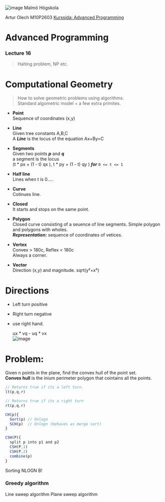 ![image](https://pbs.twimg.com/profile_images/624172340/mah-logo-twitter_normal.png "Malmö Högskola") Malmö Högskola


Artur Olech
M10P2603
[Kurssida: Advanced Programming](http://edu.mah.se/DA405A "Advanced Programming")
# Advanced Programming
### Lecture 16
>Halting problem, NP etc.

# Computational Geometry
> How to solve geometric problems using algorithms.  
> Standard algometric model + a few extra primites.

* **Point**  
  Sequence of coordinates (x,y)

*  **Line**  
  Given tree constants A,B,C  
  A ***Line*** is the locus of the equation Ax+By=C

* **Segments**  
  Given two points ***p*** and ***q***  
  a segment is the locus  
  (t * px + (1 - t) qx ), t * py + (1 - t) qy ) ***for*** ```0 <= t <= 1```

* **Half line**  
  Lines when t is 0.....

* **Curve**  
  Cotinues line.

* **Closed**  
  It starts and stops on the same point.

* **Polygon**  
  Closed curve consisting of a seuence of line segments. Simple polygon and polygons with wholes.  
  ***Representation:*** sequence of coordinates of vetices.

* **Vertex**  
  Convex > 180c, Reflex < 180c  
  Always a corner.

* **Vector**  
  Direction (x,y) and magnitude. sqrt(y²+x²)

# Directions
* Left turn positive
* Right turn negative
* use right hand.

  ux * vq - uq * vx  
![image](url "Calculate turn")



# Problem:
Given n points in the plane, find the convex hull of the point set.  
**Convex hull** is the inium perimeter polygon that cointains all the points.

```javascript
// Returns true if its a left turn.
lt(p,q,r)

// Returns true if its a right turn
rt(p,q,r)

CH(p){
  Sort(p) // Onlogn
  SCH(p)  // Onlogn (behaves as merge sort)
}

CSH(P){
  split p into p1 and p2
  CSH(P,1)
  CSH(P,2)
  combine(p)
}
```
Sorting NLOGN B!

### Greedy algorithm
Line sweep algorithm
Plane sweep algorithm

